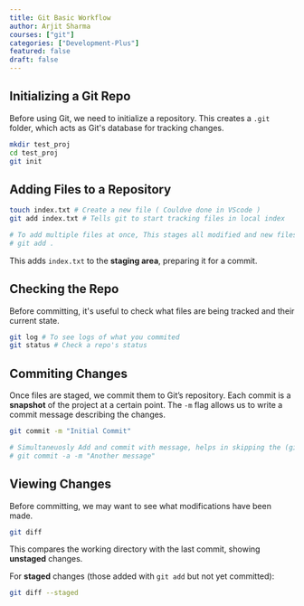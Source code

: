 ```yaml
---
title: Git Basic Workflow
author: Arjit Sharma
courses: ["git"]
categories: ["Development-Plus"]
featured: false
draft: false
---
```



## Initializing a Git Repo

Before using Git, we need to initialize a repository. This creates a `.git` folder, which acts as Git's database for tracking changes.

```bash
mkdir test_proj 
cd test_proj
git init
```

## Adding Files to a Repository

```bash
touch index.txt # Create a new file ( Couldve done in VScode )
git add index.txt # Tells git to start tracking files in local index

# To add multiple files at once, This stages all modified and new files in the project.
# git add .
```

This adds `index.txt` to the **staging area**, preparing it for a commit.

## Checking the Repo

Before committing, it's useful to check what files are being tracked and their current state.

```bash
git log # To see logs of what you commited
git status # Check a repo's status
```

## Commiting Changes

Once files are staged, we commit them to Git’s repository. Each commit is a **snapshot** of the project at a certain point. The `-m` flag allows us to write a commit message describing the changes.

```bash
git commit -m "Initial Commit"

# Simultaneuosly Add and commit with message, helps in skipping the (git add .) step
# git commit -a -m "Another message" 
```

## Viewing Changes

Before committing, we may want to see what modifications have been made.

```bash
git diff
```

This compares the working directory with the last commit, showing **unstaged** changes.

For **staged** changes (those added with `git add` but not yet committed):

```bash
git diff --staged
```
